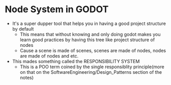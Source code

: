 # Node System in GODOT

+ It's a super dupper tool that helps you in having a good project structure by default
    + This means that without knowing and only doing godot makes you learn good practices by having this tree like project structure of nodes
    + Cause a scene is made of scenes, scenes are made of nodes, nodes are made of nodes and etc.
+ This mades something called the RESPONSIBILITY SYSTEM
    + This is a POO term coined by the single responsiblity principle(more on that on the SoftwareEngineering/Design_Patterns section of the notes)
